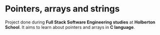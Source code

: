 # Pointers, arrays and strings

Project done during **Full Stack Software Engineering studies** at **Holberton School**. It aims to learn about pointers and arrays in **C language**.
